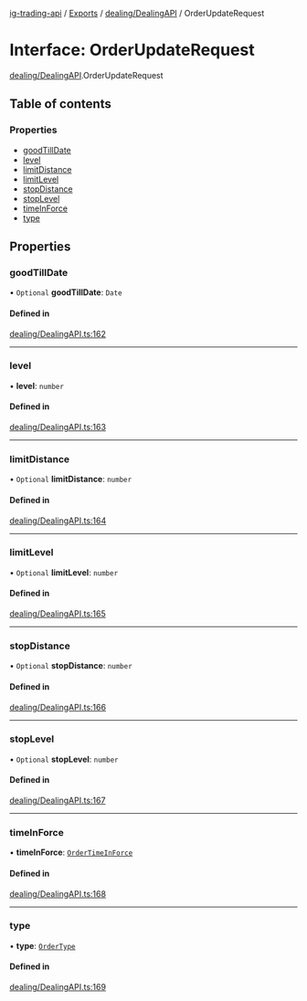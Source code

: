 [ig-trading-api](../README.md) / [Exports](../modules.md) / [dealing/DealingAPI](../modules/dealing_DealingAPI.md) / OrderUpdateRequest

# Interface: OrderUpdateRequest

[dealing/DealingAPI](../modules/dealing_DealingAPI.md).OrderUpdateRequest

## Table of contents

### Properties

- [goodTillDate](dealing_DealingAPI.OrderUpdateRequest.md#goodtilldate)
- [level](dealing_DealingAPI.OrderUpdateRequest.md#level)
- [limitDistance](dealing_DealingAPI.OrderUpdateRequest.md#limitdistance)
- [limitLevel](dealing_DealingAPI.OrderUpdateRequest.md#limitlevel)
- [stopDistance](dealing_DealingAPI.OrderUpdateRequest.md#stopdistance)
- [stopLevel](dealing_DealingAPI.OrderUpdateRequest.md#stoplevel)
- [timeInForce](dealing_DealingAPI.OrderUpdateRequest.md#timeinforce)
- [type](dealing_DealingAPI.OrderUpdateRequest.md#type)

## Properties

### goodTillDate

• `Optional` **goodTillDate**: `Date`

#### Defined in

[dealing/DealingAPI.ts:162](https://github.com/bennycode/ig-trading-api/blob/98182c7/src/dealing/DealingAPI.ts#L162)

---

### level

• **level**: `number`

#### Defined in

[dealing/DealingAPI.ts:163](https://github.com/bennycode/ig-trading-api/blob/98182c7/src/dealing/DealingAPI.ts#L163)

---

### limitDistance

• `Optional` **limitDistance**: `number`

#### Defined in

[dealing/DealingAPI.ts:164](https://github.com/bennycode/ig-trading-api/blob/98182c7/src/dealing/DealingAPI.ts#L164)

---

### limitLevel

• `Optional` **limitLevel**: `number`

#### Defined in

[dealing/DealingAPI.ts:165](https://github.com/bennycode/ig-trading-api/blob/98182c7/src/dealing/DealingAPI.ts#L165)

---

### stopDistance

• `Optional` **stopDistance**: `number`

#### Defined in

[dealing/DealingAPI.ts:166](https://github.com/bennycode/ig-trading-api/blob/98182c7/src/dealing/DealingAPI.ts#L166)

---

### stopLevel

• `Optional` **stopLevel**: `number`

#### Defined in

[dealing/DealingAPI.ts:167](https://github.com/bennycode/ig-trading-api/blob/98182c7/src/dealing/DealingAPI.ts#L167)

---

### timeInForce

• **timeInForce**: [`OrderTimeInForce`](../enums/dealing_DealingAPI.OrderTimeInForce.md)

#### Defined in

[dealing/DealingAPI.ts:168](https://github.com/bennycode/ig-trading-api/blob/98182c7/src/dealing/DealingAPI.ts#L168)

---

### type

• **type**: [`OrderType`](../enums/dealing_DealingAPI.OrderType.md)

#### Defined in

[dealing/DealingAPI.ts:169](https://github.com/bennycode/ig-trading-api/blob/98182c7/src/dealing/DealingAPI.ts#L169)
